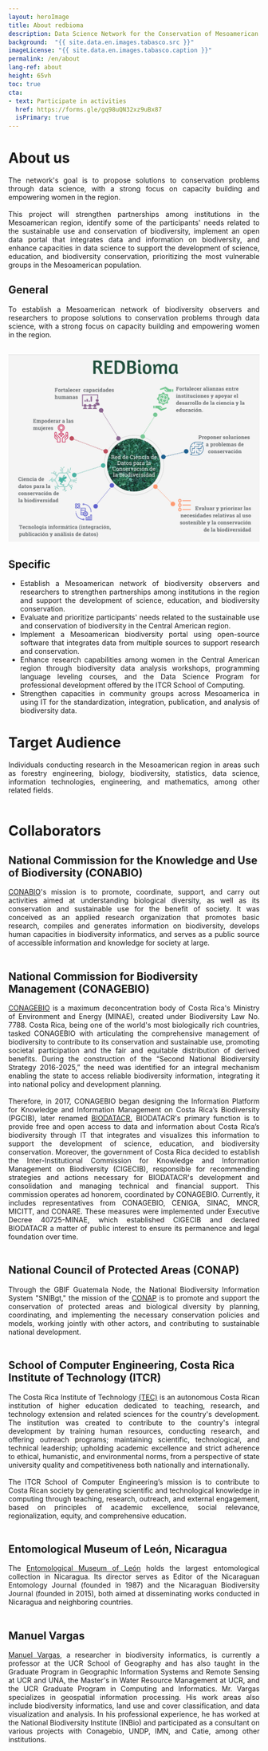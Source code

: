 ```yaml
---
layout: heroImage
title: About redbioma
description: Data Science Network for the Conservation of Mesoamerican Biodiversity
background:  "{{ site.data.en.images.tabasco.src }}"
imageLicense: "{{ site.data.en.images.tabasco.caption }}"
permalink: /en/about
lang-ref: about
height: 65vh
toc: true
cta: 
- text: Participate in activities
  href: https://forms.gle/gq98uQN32xz9uBx87
  isPrimary: true 
---
```


# About us

<div style="text-align: justify">
The network's goal is to propose solutions to conservation problems through data science, with a strong focus on capacity building and empowering women in the region.
<br><br>
This project will strengthen partnerships among institutions in the Mesoamerican region, identify some of the participants' needs related to the sustainable use and conservation of biodiversity, implement an open data portal that integrates data and information on biodiversity, and enhance capacities in data science to support the development of science, education, and biodiversity conservation, prioritizing the most vulnerable groups in the Mesoamerican population.
</div>

## General
<div style="text-align: justify">
To establish a Mesoamerican network of biodiversity observers and researchers to propose solutions to conservation problems through data science, with a strong focus on capacity building and empowering women in the region.
</div>

<br>

![objectives](/assets/images/thumbnails/objetivos_especificos.jpg)

## Specific

<div style="text-align: justify">
<ul>
    <li>Establish a Mesoamerican network of biodiversity observers and researchers to strengthen partnerships among institutions in the region and support the development of science, education, and biodiversity conservation.</li>
    <li>Evaluate and prioritize participants' needs related to the sustainable use and conservation of biodiversity in the Central American region.</li>
    <li>Implement a Mesoamerican biodiversity portal using open-source software that integrates data from multiple sources to support research and conservation.</li>
    <li>Enhance research capabilities among women in the Central American region through biodiversity data analysis workshops, programming language leveling courses, and the Data Science Program for professional development offered by the ITCR School of Computing.</li>
    <li>Strengthen capacities in community groups across Mesoamerica in using IT for the standardization, integration, publication, and analysis of biodiversity data.</li>
</ul>

</div>


# Target Audience

<div style="text-align: justify">
Individuals conducting research in the Mesoamerican region in areas such as forestry engineering, biology, biodiversity, statistics, data science, information technologies, engineering, and mathematics, among other related fields.
</div>

<br>

# Collaborators

## National Commission for the Knowledge and Use of Biodiversity (CONABIO)

<div style="text-align: justify">
    <a href="https://www.gob.mx/conabio">CONABIO</a>'s mission is to promote, coordinate, support, and carry out activities aimed at understanding biological diversity, as well as its conservation and sustainable use for the benefit of society. It was conceived as an applied research organization that promotes basic research, compiles and generates information on biodiversity, develops human capacities in biodiversity informatics, and serves as a public source of accessible information and knowledge for society at large.
</div>

<br>

## National Commission for Biodiversity Management (CONAGEBIO)
<div style="text-align: justify">
    <a href="https://www.conagebio.go.cr/">CONAGEBIO</a> is a maximum deconcentration body of Costa Rica's Ministry of Environment and Energy (MINAE), created under Biodiversity Law No. 7788. Costa Rica, being one of the world's most biologically rich countries, tasked CONAGEBIO with articulating the comprehensive management of biodiversity to contribute to its conservation and sustainable use, promoting societal participation and the fair and equitable distribution of derived benefits. During the construction of the “Second National Biodiversity Strategy 2016-2025,” the need was identified for an integral mechanism enabling the state to access reliable biodiversity information, integrating it into national policy and development planning.
    <br><br>
    Therefore, in 2017, CONAGEBIO began designing the Information Platform for Knowledge and Information Management on Costa Rica’s Biodiversity (PGCIB), later renamed <a href="http://biodiversidad.go.cr/">BIODATACR.</a> BIODATACR's primary function is to provide free and open access to data and information about Costa Rica’s biodiversity through IT that integrates and visualizes this information to support the development of science, education, and biodiversity conservation. Moreover, the government of Costa Rica decided to establish the Inter-Institutional Commission for Knowledge and Information Management on Biodiversity (CIGECIB), responsible for recommending strategies and actions necessary for BIODATACR's development and consolidation and managing technical and financial support. This commission operates ad honorem, coordinated by CONAGEBIO. Currently, it includes representatives from CONAGEBIO, CENIGA, SINAC, MNCR, MICITT, and CONARE. These measures were implemented under Executive Decree 40725-MINAE, which established CIGECIB and declared BIODATACR a matter of public interest to ensure its permanence and legal foundation over time.
</div>

<br>

## National Council of Protected Areas (CONAP) 
<div style="text-align: justify">
    Through the GBIF Guatemala Node, the National Biodiversity Information System "SNIBgt," the mission of the <a href="https://conap.gob.gt/">CONAP</a> is to promote and support the conservation of protected areas and biological diversity by planning, coordinating, and implementing the necessary conservation policies and models, working jointly with other actors, and contributing to sustainable national development.
</div>

<br>

## School of Computer Engineering, Costa Rica Institute of Technology (ITCR)
<div style="text-align: justify">
    The Costa Rica Institute of Technology <a href="https://www.tec.ac.cr/">(TEC)</a> is an autonomous Costa Rican institution of higher education dedicated to teaching, research, and technology extension and related sciences for the country's development. The institution was created to contribute to the country's integral development by training human resources, conducting research, and offering outreach programs; maintaining scientific, technological, and technical leadership; upholding academic excellence and strict adherence to ethical, humanistic, and environmental norms, from a perspective of state university quality and competitiveness both nationally and internationally.
    <br><br>
    The ITCR School of Computer Engineering’s mission is to contribute to Costa Rican society by generating scientific and technological knowledge in computing through teaching, research, outreach, and external engagement, based on principles of academic excellence, social relevance, regionalization, equity, and comprehensive education.
</div>

<br>

## Entomological Museum of León, Nicaragua
<div style="text-align: justify">
    The <a href="http://bio-nica.info/topic/index.html">Entomological Museum of León</a> holds the largest entomological collection in Nicaragua. Its director serves as Editor of the Nicaraguan Entomology Journal (founded in 1987) and the Nicaraguan Biodiversity Journal (founded in 2015), both aimed at disseminating works conducted in Nicaragua and neighboring countries.
</div>

<br>

## Manuel Vargas
<div style="text-align: justify">
    <a href="https://github.com/mfvargas">Manuel Vargas</a>, a researcher in biodiversity informatics, is currently a professor at the UCR School of Geography and has also taught in the Graduate Program in Geographic Information Systems and Remote Sensing at UCR and UNA, the Master's in Water Resource Management at UCR, and the UCR Graduate Program in Computing and Informatics. Mr. Vargas specializes in geospatial information processing. His work areas also include biodiversity informatics, land use and cover classification, and data visualization and analysis. In his professional experience, he has worked at the National Biodiversity Institute (INBio) and participated as a consultant on various projects with Conagebio, UNDP, IMN, and Catie, among other institutions.
</div>

<br>